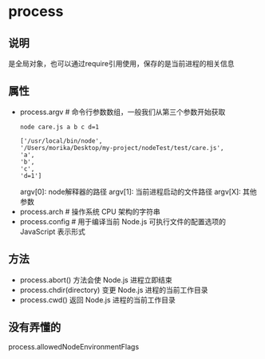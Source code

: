 # process

## 说明
是全局对象，也可以通过require引用使用，保存的是当前进程的相关信息

## 属性
- process.argv  # 命令行参数数组，一般我们从第三个参数开始获取
  ```
  node care.js a b c d=1

  ['/usr/local/bin/node',
  '/Users/morika/Desktop/my-project/nodeTest/test/care.js',
  'a',
  'b',
  'c',
  'd=1']
  ```
  argv[0]: node解释器的路径
  argv[1]: 当前进程启动的文件路径
  argv[X]: 其他参数
- process.arch  # 操作系统 CPU 架构的字符串
- process.config  # 用于编译当前 Node.js 可执行文件的配置选项的 JavaScript 表示形式

## 方法
- process.abort() 
  方法会使 Node.js 进程立即结束
- process.chdir(directory)
  变更 Node.js 进程的当前工作目录
- process.cwd()
  返回 Node.js 进程的当前工作目录

## 没有弄懂的
process.allowedNodeEnvironmentFlags